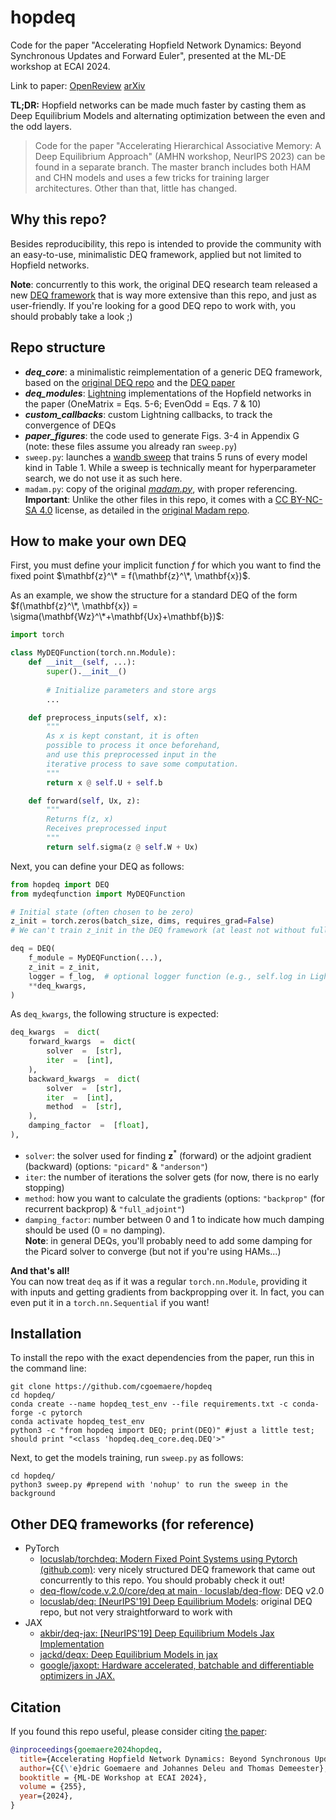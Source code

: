 
# hopdeq
Code for the paper "Accelerating Hopfield Network Dynamics: Beyond Synchronous Updates and Forward Euler", presented at the ML-DE workshop at ECAI 2024.

Link to paper: [OpenReview](https://openreview.net/forum?id=Vmndp6HnfR)  [arXiv](https://arxiv.org/abs/2311.15673)

**TL;DR:**  Hopfield networks can be made much faster by casting them as Deep Equilibrium Models and alternating optimization between the even and the odd layers.

> Code for the paper "Accelerating Hierarchical Associative Memory: A Deep Equilibrium Approach" (AMHN workshop, NeurIPS 2023) can be found in a separate branch. The master branch includes both HAM and CHN models and uses a few tricks for training larger architectures. Other than that, little has changed.

## Why this repo?
Besides reproducibility, this repo is intended to provide the community with an easy-to-use, minimalistic DEQ framework, applied but not limited to Hopfield networks.

**Note**: concurrently to this work, the original DEQ research team released a new [DEQ framework](https://github.com/locuslab/torchdeq) that is way more extensive than this repo, and just as user-friendly. If you're looking for a good DEQ repo to work with, you should probably take a look ;)

## Repo structure
- ***deq_core***: a minimalistic reimplementation of a generic DEQ framework, based on the [original DEQ repo](https://github.com/locuslab/deq/tree/master) and the [DEQ paper](https://arxiv.org/abs/1909.01377)
- ***deq_modules***: [Lightning](https://lightning.ai/) implementations of the Hopfield networks in the paper (OneMatrix = Eqs. 5-6; EvenOdd = Eqs. 7 & 10)
- ***custom_callbacks***: custom Lightning callbacks, to track the convergence of DEQs
- ***paper_figures***: the code used to generate Figs. 3-4 in Appendix G (note: these files assume you already ran `sweep.py`)
- `sweep.py`: launches a [wandb sweep](https://docs.wandb.ai/guides/sweeps) that trains 5 runs of every model kind in Table 1. While a sweep is technically meant for hyperparameter search, we do not use it as such here.
- `madam.py`: copy of the original [*madam.py*](https://github.com/jxbz/madam/blob/master/pytorch/optim/madam.py), with proper referencing.  
  **Important**: Unlike the other files in this repo, it comes with a [CC BY-NC-SA 4.0](https://creativecommons.org/licenses/by-nc-sa/4.0/) license, as detailed in the [original Madam repo](https://github.com/jxbz/madam).

## How to make your own DEQ
First, you must define your implicit function $f$ for which you want to find the fixed point $\mathbf{z}^\* = f(\mathbf{z}^\*, \mathbf{x})$.

As an example, we show the structure for a standard DEQ of the form $f(\mathbf{z}^\*, \mathbf{x}) = \sigma(\mathbf{Wz}^\*+\mathbf{Ux}+\mathbf{b})$:
~~~python
import torch

class MyDEQFunction(torch.nn.Module):
    def __init__(self, ...):
        super().__init__()
        
        # Initialize parameters and store args
        ...

    def preprocess_inputs(self, x):
        """
        As x is kept constant, it is often 
        possible to process it once beforehand,
        and use this preprocessed input in the
        iterative process to save some computation.
        """
        return x @ self.U + self.b

    def forward(self, Ux, z):
        """
        Returns f(z, x)
        Receives preprocessed input
        """
        return self.sigma(z @ self.W + Ux)
~~~

Next, you can define your DEQ as follows:
~~~python
from hopdeq import DEQ
from mydeqfunction import MyDEQFunction

# Initial state (often chosen to be zero)
z_init = torch.zeros(batch_size, dims, requires_grad=False)
# We can't train z_init in the DEQ framework (at least not without full backprop)

deq = DEQ(
    f_module = MyDEQFunction(...),
    z_init = z_init,
    logger = f_log,  # optional logger function (e.g., self.log in Lightning)
    **deq_kwargs,
)
~~~

As `deq_kwargs`, the following structure is expected:
~~~python
deq_kwargs  =  dict(
	forward_kwargs  =  dict(
		solver  =  [str],
		iter  =  [int],
	),
	backward_kwargs  =  dict(
		solver  =  [str],
		iter  =  [int],
		method  =  [str],
	),
	damping_factor  =  [float],
),
~~~
* `solver`: the solver used for finding $\mathbf{z}^*$ (forward) or the adjoint gradient (backward) (options: `"picard"` & `"anderson"`)
* `iter`: the number of iterations the solver gets (for now, there is no early stopping)
* `method`: how you want to calculate the gradients (options: `"backprop"` (for recurrent backprop)  & `"full_adjoint"`)
* `damping_factor`: number between 0 and 1 to indicate how much damping should be used (0 = no damping).  
  **Note**: in general DEQs, you'll probably need to add some damping for the Picard solver to converge (but not if you're using HAMs...)

**And that's all!**  
You can now treat `deq` as if it was a regular `torch.nn.Module`, providing it with inputs and getting gradients from backpropping over it. In fact, you can even put it in a `torch.nn.Sequential` if you want!

## Installation
To install the repo with the exact dependencies from the paper, run this in the command line:
```
git clone https://github.com/cgoemaere/hopdeq
cd hopdeq/
conda create --name hopdeq_test_env --file requirements.txt -c conda-forge -c pytorch
conda activate hopdeq_test_env
python3 -c "from hopdeq import DEQ; print(DEQ)" #just a little test; should print "<class 'hopdeq.deq_core.deq.DEQ'>"
```

Next, to get the models training, run `sweep.py` as follows:
```
cd hopdeq/
python3 sweep.py #prepend with 'nohup' to run the sweep in the background
```
## Other DEQ frameworks (for reference)
* PyTorch
	* [locuslab/torchdeq: Modern Fixed Point Systems using Pytorch (github.com)](https://github.com/locuslab/torchdeq): very nicely structured DEQ framework that came out concurrently to this repo. You should probably check it out!
	* [deq-flow/code.v.2.0/core/deq at main · locuslab/deq-flow](https://github.com/locuslab/deq-flow/tree/main/code.v.2.0/core/deq): DEQ v2.0
	* [locuslab/deq: [NeurIPS'19] Deep Equilibrium Models](https://github.com/locuslab/deq): original DEQ repo, but not very straightforward to work with
* JAX
	* [akbir/deq-jax: [NeurIPS'19] Deep Equilibrium Models Jax Implementation](https://github.com/akbir/deq-jax)
	* [jackd/deqx: Deep Equilibrium Models in jax](https://github.com/jackd/deqx)
	* [google/jaxopt: Hardware accelerated, batchable and differentiable optimizers in JAX.](https://github.com/google/jaxopt)

## Citation
If you found this repo useful, please consider citing [the paper](https://openreview.net/forum?id=Vmndp6HnfR):
```bibtex
@inproceedings{goemaere2024hopdeq,
  title={Accelerating Hopfield Network Dynamics: Beyond Synchronous Updates and Forward Euler},
  author={C{\'e}dric Goemaere and Johannes Deleu and Thomas Demeester},
  booktitle = {ML-DE Workshop at ECAI 2024},
  volume = {255},
  year={2024},
}
```
